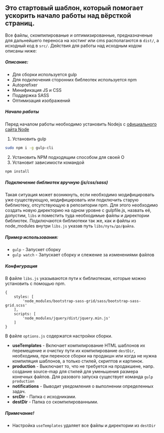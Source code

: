 Это стартовый шаблон, который помогает ускорить начало работы над вёрсткой страниц.
---
Все файлы, скомпилированые и оптимизированные, предназначеные для дальнейшего переноса на хостинг или cms располагаются в `dist/`,
а исходный код в `src/`. Действия для работы над исходным кодом описаны ниже:

##### Описание:
* Для сборки используется gulp
* Для подключения сторонних библеотек используется npm
* Autoprefixer
* Минификация JS и CSS
* Поддержка SASS
* Оптимизация изображений

##### Начало работы
Перед началом работы необходимо установить Nodejs с [официального сайта Node](https://nodejs.org/en/download/)
1. Установить gulp
```bash
sudo npm i -g gulp-cli
```
2. Установить NPM подходящим способом для своей О
3. Установит зависимости командой
```bash
npm install
```

##### Подключение библиотек вручную (js/css/sass)
Такая ситуация может возникнуть, если необходимо модифицировать уже существующую, модифицировать или подключить старую библиотеку, отсутствующую в репозитории npm.
Для этого необходимо создать новую директорию на одном уровне с gulpfile.js, назвать её, допустим, `libs` и поместить туда необходимые файлы и директории библиотек. Подключаются библиотеки так же, как и файлы из node_modules внутри `libs.js` указав путь `libs/путь/до/файла`.

##### Пример использования:
* `gulp` - Запускет сборку
* `gulp watch` - Запускает сборку и слежение за изменениями файлов


##### Конфигурация
В файле `libs.js` указываются пути к библиотекам, которые можно установить с помощью npm.

```text
{
    styles: [
        'node_modules/bootstrap-sass-grid/sass/bootstrap-sass-grid.scss'
    ],
    scripts: [
        'node_modules/jquery/dist/jquery.min.js'
    ]
}
```

В файле `options.js` содержатся настройки сборки.
* **useTemplates** - Включает компилирование HTML шаблонов их перемещение и очистку пути их компилирование `destDir`, необходима, при переносе сборки на продакшн или когда не нужна компиляция шаблонов, а только стилей, скриптов и картинок.
* **production** - Выключает то, что не требуется на продакшене, напр. создание source-map для стилей для уменьшения размера конечных файлов. Для разового запуска существует команда `gulp production`
* **notifications** - Выводит уведомления о выполнении определенных задач.
* **srcDir** - Папка с исходниками.
* **destDir** - Папка со скомпилированными.

##### Примечание!
* Настройка `useTemplates` удаляет все файлы и директории из `destDir`